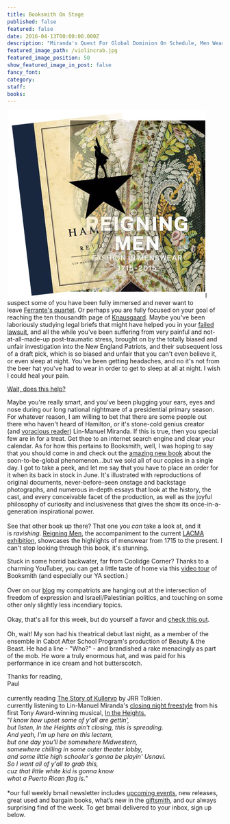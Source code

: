 ```yaml
---
title: Booksmith On Stage
published: false
featured: false
date: 2016-04-13T00:00:00.000Z
description: "Miranda's Quest For Global Dominion On Schedule, Men Wear Fantastic Clothing If You'd Let Them."
featured_image_path: /violincrab.jpg
featured_image_position: 50
show_featured_image_in_post: false
fancy_font:
category:
staff:
books:
---
```



![](/uploads/versions/041316n---x----463-437x---.jpg)I suspect some of you have been fully immersed and never want to leave&nbsp;[Ferrante's quartet](https://www.bostonglobe.com/metro/2016/04/10/success-neapolitan-novels-stranger-than-fiction/3GHNc3Doc0jT2XhACcjpWO/story.html). Or perhaps you are fully focused on your goal of reaching the ten thousandth page of&nbsp;[Knausgaard](http://www.nytimes.com/2016/01/03/magazine/karl-ove-knausgaard-on-the-terrible-beauty-of-brain-surgery.html). Maybe you've been laboriously studying legal briefs that might have helped you in your&nbsp;[failed lawsuit](http://www.si.com/nfl/2016/04/06/patriots-fans-deflategate-lawsuit-nfl-roger-goodell-robert-kraft), and all the while you've been suffering from very painful and not-at-all-made-up post-traumatic stress, brought on by the totally biased and unfair investigation into the New England Patriots, and their subsequent loss of a draft pick, which is so biased and unfair that you can't even believe it, or even sleep at night. You've been getting headaches, and no it's not from the beer hat you've had to wear in order to get to sleep at all at night. I wish I could heal your pain.

[Wait, does this help?](https://www.google.com/url?sa=t&amp;rct=j&amp;q=&amp;esrc=s&amp;source=video&amp;cd=4&amp;cad=rja&amp;uact=8&amp;ved=0ahUKEwiQ-5qP9IvMAhXCPj4KHTWrAJgQtwIIJTAD&amp;url=https%3A%2F%2Fwww.youtube.com%2Fwatch%3Fv%3D8ESgWlzQQag&amp;usg=AFQjCNGeqc8bcnAKxdZ58-QO9Ki5PNMvLQ&amp;sig2=16WD_DnzfSMk1YQlik2bYQ&amp;bvm=bv.119408272,d.cWw)

Maybe you're really smart, and you've been plugging your ears, eyes and nose during our long national nightmare of a presidential primary season. For whatever reason, I am willing to bet that there are some people out there who haven't heard of Hamilton, or it's stone-cold genius creator (and&nbsp;[voracious reader](http://www.nytimes.com/2016/04/10/books/review/lin-manuel-miranda-by-the-book.html?_r=0)) Lin-Manuel Miranda. If this is true, then you special few are in for a treat. Get thee to an internet search engine and clear your calendar. As for how this pertains to Booksmith, well, I was hoping to say that you should come in and check out the [amazing new book](http://www.brooklinebooksmith-shop.com/book/9781455539741)&nbsp;about the soon-to-be-global phenomenon...but we sold all of our copies in a single day. I got to take a peek, and let me say that you have to place an order for it when its back in stock in June. It's illustrated with reproductions of original documents, never-before-seen onstage and backstage photographs, and numerous in-depth essays that look at the history, the cast, and every conceivable facet of the production, as well as the joyful philosophy of curiosity and inclusiveness that gives the show its once-in-a-generation inspirational power.&nbsp;
<br>
<br>See that other book up there? That one you&nbsp;*can*&nbsp;take a look at, and it is&nbsp;*ravishing*.&nbsp;[Reigning Men](http://www.brooklinebooksmith-shop.com/book/9783791355207), the accompaniment to the current&nbsp;[LACMA exhibition](http://www.lacma.org/ReigningMen#about-the-exhibition), showcases the highlights of menswear from 1715 to the present. I can't stop looking through this book, it's stunning.

Stuck in some horrid backwater, far from Coolidge Corner? Thanks to a charming YouTuber, you can get a little taste of home via this&nbsp;[video tour](https://www.youtube.com/watch?v=mzKWTvi93fM&amp;index=18&amp;list=WL)&nbsp;of Booksmith (and especially our YA section.)
<br>
<br>Over on our&nbsp;[blog](http://www.brooklinebooksmith.com/2016/04/12/this-week-in-books-israeli-sponsorship-draws-author-outcry/)&nbsp;my compatriots are hanging out at the intersection of freedom of expression and Israeli/Palestinian politics, and touching on some other only slightly less incendiary topics.
<br>
<br>Okay, that's all for this week, but do yourself a favor and&nbsp;[check this out](https://vimeo.com/channels/staffpicks/162052542).&nbsp;
<br>
<br>Oh, wait! My son had his theatrical debut last night, as a member of the ensemble in Cabot After School Program's production of Beauty & the Beast. He had a line - "Who?" - and brandished a rake menacingly as part of the mob. He wore a truly enormous hat, and was paid for his performance in ice cream and hot butterscotch.

Thanks for reading,
<br>Paul
<br>
<br>currently reading&nbsp;[The Story of Kullervo](http://www.brooklinebooksmith-shop.com/book/9780544706262)&nbsp;by JRR Tolkien.
<br>currently listening to Lin-Manuel Miranda's&nbsp;[closing night freestyle](https://www.youtube.com/watch?v=28VrJasbNmg)&nbsp;from his first Tony Award-winning musical,&nbsp;[In the Heights.](https://www.youtube.com/watch?v=UvVgm4imyj0&amp;nohtml5=False)&nbsp;
<br>"*I know how upset some of y'all are gettin',&nbsp;
<br>but listen,&nbsp;*In the Heights*&nbsp;ain't closing, this is spreading.&nbsp;
<br>And yeah, I'm up here on this lectern,&nbsp;
<br>but one day you'll be somewhere Midwestern,&nbsp;
<br>somewhere chilling in some outer theater lobby,&nbsp;
<br>and some little high schooler's gonna be playin' Usnavi.&nbsp;
<br>So I want all of y'all to grab this,&nbsp;
<br>cuz that little white kid is gonna know&nbsp;
<br>what a Puerto Rican flag is.*"
<br>
<br>\*our full weekly bmail newsletter includes&nbsp;[upcoming events](http://www.brooklinebooksmith.com/events/), new releases, great used and bargain books, what’s new in the&nbsp;[giftsmith](http://www.brooklinebooksmith.com/giftsmith/), and our always surprising find of the week. To get bmail delivered to your inbox, sign up below.